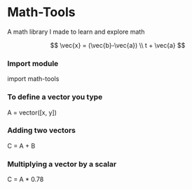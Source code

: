 # Math-Tools
A math library I made to learn and explore math

$$ \vec{x} = (\vec{b}-\vec{a}) \\ t + \vec{a} $$

### Import module
import math-tools
### To define a vector you type
A = vector([x, y])
### Adding two vectors
C = A + B
### Multiplying a vector by a scalar
C = A * 0.78
